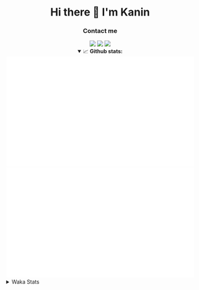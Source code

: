 <div align="center">
 <h1>Hi there 👋 I'm Kanin</h1>
 <h3>Contact me</h3>
 <a href="mailto:im@kanin.dev"><img src="https://img.shields.io/badge/gmail-%23D14836.svg?&style=for-the-badge&logo=gmail&logoColor=white"/></a>
 <a href="https://twitter.com/KaninDev"><img src="https://img.shields.io/badge/twitter-%231DA1F2.svg?&style=for-the-badge&logo=twitter&logoColor=white"/></a>
 <a href="https://www.linkedin.com/in/KaninDev"><img src="https://img.shields.io/badge/linkedin-%230077B5.svg?&style=for-the-badge&logo=linkedin&logoColor=white"/></a>
<details open>
  <summary>📈 <b>Github stats:</b></summary>
  <img src="https://github.com/Kanin/Kanin/blob/master/scripts/GitHubStats/generated/overview.svg"/>
  <img src="https://github.com/Kanin/Kanin/blob/master/scripts/GitHubStats/generated/languages.svg"/>
</details>
</div>

<details>
 <summary>Waka Stats</summary>

<!--START_SECTION:waka-->
![Code Time](http://img.shields.io/badge/Code%20Time-1%2C991%20hrs%202%20mins-blue)

![Profile Views](http://img.shields.io/badge/Profile%20Views-7-blue)

![Lines of code](https://img.shields.io/badge/From%20Hello%20World%20I%27ve%20Written-820.1%20thousand%20lines%20of%20code-blue)

**🐱 My GitHub Data** 

> 📦 100.8 kB Used in GitHub's Storage 
 > 
> 🏆 182 Contributions in the Year 2023
 > 
> 🚫 Not Opted to Hire
 > 
> 📜 20 Public Repositories 
 > 
> 🔑 10 Private Repositories 
 > 
**I'm an Early 🐤** 

```text
🌞 Morning                2087 commits        ██████░░░░░░░░░░░░░░░░░░░   25.74 % 
🌆 Daytime                2403 commits        ███████░░░░░░░░░░░░░░░░░░   29.64 % 
🌃 Evening                2436 commits        ████████░░░░░░░░░░░░░░░░░   30.04 % 
🌙 Night                  1182 commits        ████░░░░░░░░░░░░░░░░░░░░░   14.58 % 
```
📅 **I'm Most Productive on Monday** 

```text
Monday                   1575 commits        █████░░░░░░░░░░░░░░░░░░░░   19.43 % 
Tuesday                  1056 commits        ███░░░░░░░░░░░░░░░░░░░░░░   13.02 % 
Wednesday                755 commits         ██░░░░░░░░░░░░░░░░░░░░░░░   09.31 % 
Thursday                 1221 commits        ████░░░░░░░░░░░░░░░░░░░░░   15.06 % 
Friday                   1284 commits        ████░░░░░░░░░░░░░░░░░░░░░   15.84 % 
Saturday                 750 commits         ██░░░░░░░░░░░░░░░░░░░░░░░   09.25 % 
Sunday                   1467 commits        █████░░░░░░░░░░░░░░░░░░░░   18.09 % 
```


📊 **This Week I Spent My Time On** 

```text
🕑︎ Time Zone: America/New_York

💬 Programming Languages: 
Python                   1 hr 57 mins        ███████████████░░░░░░░░░░   58.42 % 
GitIgnore file           58 mins             ███████░░░░░░░░░░░░░░░░░░   28.96 % 
.env file                8 mins              █░░░░░░░░░░░░░░░░░░░░░░░░   04.40 % 
requirements.txt         7 mins              █░░░░░░░░░░░░░░░░░░░░░░░░   03.80 % 
Bash                     6 mins              █░░░░░░░░░░░░░░░░░░░░░░░░   03.28 % 

🔥 Editors: 
PyCharm                  3 hrs 20 mins       █████████████████████████   100.00 % 

🐱‍💻 Projects: 
OhioBot                  2 hrs 4 mins        ████████████████░░░░░░░░░   62.09 % 
Bot                      1 hr 7 mins         ████████░░░░░░░░░░░░░░░░░   33.80 % 
Unknown Project          4 mins              █░░░░░░░░░░░░░░░░░░░░░░░░   02.45 % 
Naila.py                 2 mins              ░░░░░░░░░░░░░░░░░░░░░░░░░   01.35 % 
OhioSite                 0 secs              ░░░░░░░░░░░░░░░░░░░░░░░░░   00.29 % 

💻 Operating System: 
Windows                  3 hrs 20 mins       █████████████████████████   100.00 % 
```

**I Mostly Code in Python** 

```text
Python                   26 repos            ██████████████░░░░░░░░░░░   57.78 % 
Java                     7 repos             ████░░░░░░░░░░░░░░░░░░░░░   15.56 % 
JavaScript               4 repos             ██░░░░░░░░░░░░░░░░░░░░░░░   08.89 % 
Kotlin                   2 repos             █░░░░░░░░░░░░░░░░░░░░░░░░   04.44 % 
HTML                     2 repos             █░░░░░░░░░░░░░░░░░░░░░░░░   04.44 % 
```



**Timeline**

![Lines of Code chart](https://raw.githubusercontent.com/Kanin/Kanin/master/assets/bar_graph.png)


 Last Updated on 01/07/2023 03:18:21 UTC
<!--END_SECTION:waka-->
</details>

